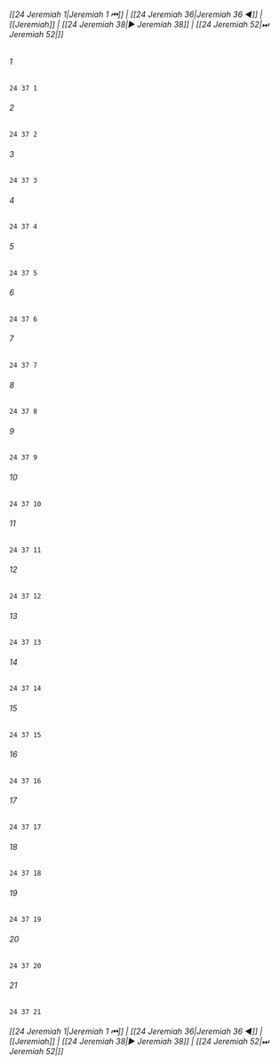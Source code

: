 
###### [[24 Jeremiah 1|Jeremiah 1 ⏮]] | [[24 Jeremiah 36|Jeremiah 36 ◀]] | [[Jeremiah]] | [[24 Jeremiah 38|▶ Jeremiah 38]] | [[24 Jeremiah 52|⏭ Jeremiah 52|]]

###### 1
``` verse
24 37 1 
```
###### 2
``` verse
24 37 2 
```
###### 3
``` verse
24 37 3 
```
###### 4
``` verse
24 37 4 
```
###### 5
``` verse
24 37 5 
```
###### 6
``` verse
24 37 6 
```
###### 7
``` verse
24 37 7 
```
###### 8
``` verse
24 37 8 
```
###### 9
``` verse
24 37 9 
```
###### 10
``` verse
24 37 10 
```
###### 11
``` verse
24 37 11 
```
###### 12
``` verse
24 37 12 
```
###### 13
``` verse
24 37 13 
```
###### 14
``` verse
24 37 14 
```
###### 15
``` verse
24 37 15 
```
###### 16
``` verse
24 37 16 
```
###### 17
``` verse
24 37 17 
```
###### 18
``` verse
24 37 18 
```
###### 19
``` verse
24 37 19 
```
###### 20
``` verse
24 37 20 
```
###### 21
``` verse
24 37 21 
```

###### [[24 Jeremiah 1|Jeremiah 1 ⏮]] | [[24 Jeremiah 36|Jeremiah 36 ◀]] | [[Jeremiah]] | [[24 Jeremiah 38|▶ Jeremiah 38]] | [[24 Jeremiah 52|⏭ Jeremiah 52|]]

